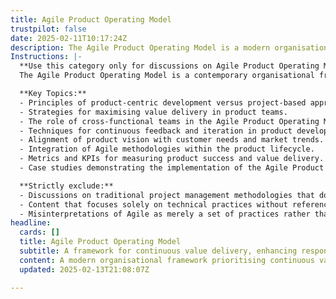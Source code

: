 ```yaml
---
title: Agile Product Operating Model
trustpilot: false
date: 2025-02-11T10:17:24Z
description: The Agile Product Operating Model is a modern organisational framework designed to maximise value delivery through a product-centric approach. It shifts the focus from project-based work to continuous, value-driven product development, enabling organisations to respond more effectively to market changes, customer needs, and technological advancements.
Instructions: |-
  **Use this category only for discussions on Agile Product Operating Model.**  
  The Agile Product Operating Model is a contemporary organisational framework aimed at enhancing value delivery through a product-centric approach. This model transitions the focus from traditional project-based work to continuous, value-driven product development, allowing organisations to adapt more swiftly to market dynamics, customer requirements, and technological innovations.

  **Key Topics:**
  - Principles of product-centric development versus project-based approaches.
  - Strategies for maximising value delivery in product teams.
  - The role of cross-functional teams in the Agile Product Operating Model.
  - Techniques for continuous feedback and iteration in product development.
  - Alignment of product vision with customer needs and market trends.
  - Integration of Agile methodologies within the product lifecycle.
  - Metrics and KPIs for measuring product success and value delivery.
  - Case studies demonstrating the implementation of the Agile Product Operating Model.

  **Strictly exclude:**
  - Discussions on traditional project management methodologies that do not align with Agile principles.
  - Content that focuses solely on technical practices without reference to product value delivery.
  - Misinterpretations of Agile as merely a set of practices rather than a holistic approach to product development.
headline:
  cards: []
  title: Agile Product Operating Model
  subtitle: A framework for continuous value delivery, enhancing responsiveness to market dynamics and customer needs through a product-focused approach.
  content: A modern organisational framework prioritising continuous value delivery through a product-centric lens. It encompasses practices for iterative development, responsiveness to customer feedback, and alignment with market dynamics, while integrating insights from complexity theory and evidence-based management to enhance decision-making and adaptability.
  updated: 2025-02-13T21:08:07Z

---
```


